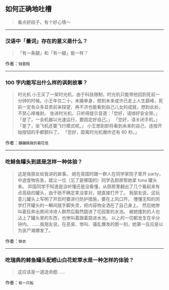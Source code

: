 ## 如何正确地吐槽

> 看点好段子，有个好心情～


 
---

### 汉语中「量词」存在的意义是什么？

> 「有一条腿」和「有一腿」能一样？


作者：`钱晋翔`

---

### 100 字内能写出什么样的讽刺故事？

> 时光机
> 小王买了一架时光机，由于科技限制，时光机只能带他回到死前一分钟的时候。小王年仅二十，未婚单身，想到未来或许已走上人生巅峰，死前一定有众多显贵前来探望，再不济也能看到自己儿女的成就，想到此处，不禁心痒难耐。
> 坐进时光机，只听得提示音道：「您好，请绑好安全带。」
> 「是了，一会机器以光速运行，要固定好自己。」
> 「您好，请关闭手机。」
> 「是了，坐飞机还要飞行模式呢。」
> 小王想到即将看到未来的自己，连按开始按钮的手都颤抖了。
> 「您好，距离时光机爆炸还有 60 秒。」


作者：`蹦蹦跳跳的菊花信`

---

### 吃鲱鱼罐头到底是怎样一种体验？

> 这是我朋友给我讲的故事。
> 她在英国时跟一群人在同学家院子里开 party，中途食物告急，就让一位（忘了是哪国的）同学去厨房帮她拿 tuna 罐头来。
> 异国同学不知道是没听懂还是没看懂，从厨房里翻出了几个看起来有点高级的罐头，由于她不确定拿没拿对，就直接打开了。
> 我朋友说，这玩意儿罐头上写明了开启时要进行防护措施，要在上风口开。
> 懵懂无知的同学打开罐头的一瞬间就手脚失灵，把内容物全洒在了自己身上。
> 然后她惨叫着狂奔出房间冲进人群然后毅然跳进了花园里的水池。
> 被她撞到的人也沾上了罐头里的东西，也惨叫着跟着跳进水池。
> 以上的一切都发生在半分钟内。
> ……我朋友说，在恶臭、惨叫、骚乱爆发的那一刻，她第一反应是以为丧尸潮爆发了。


作者：`铁衣`

---

### 吃瑞典的鲱鱼罐头配崂山白花蛇草水是一种怎样的体验？

> 这应该是一道送命题……


作者：`有一只船`